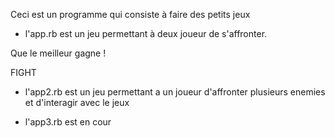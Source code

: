 Ceci est un programme qui consiste à faire des petits jeux

- l'app.rb est un jeu permettant à deux joueur de s'affronter.

Que le meilleur gagne !

FIGHT

- l'app2.rb est un jeu permettant a un joueur d'affronter plusieurs enemies et d'interagir avec le jeux

- l'app3.rb est en cour 
